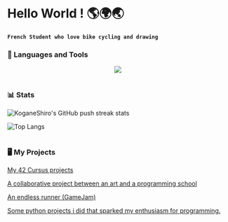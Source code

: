 # Hello World ! 🌎🌍🌏

**`French Student who love bike cycling and drawing`**

### 🧰 Languages and Tools

<p align="center">
  <a href="https://skillicons.dev">
    <!--
    <img src="https://skillicons.dev/icons?i=git,github,linux,bash,powershell,vim,figma,unity,godot,blender,py,c,cpp,cs,html,css,js,ts&perline=6" />
    -->
    <img src="https://skillicons.dev/icons?i=git,github,linux,bash,vim,figma,unity,py,c,html,css,js&perline=6" />
  </a>
</p>

#


### 📊 Stats

<!-- ![KoganeShiro's GitHub stats](https://github-readme-stats.vercel.app/api?username=KoganeShiro&show_icons=true&theme=radical) -->


![KoganeShiro's GitHub push streak stats](https://streak-stats.demolab.com?user=KoganeShiro&theme=shadow-blue&date_format=M%20j%5B%2C%20Y%5D&card_width=738)

![Top Langs](https://github-readme-stats.vercel.app/api/top-langs/?username=KoganeShiro&exclude_repo=github-readme-stats)

#

### 🖥️ My Projects

[My 42 Cursus projects](https://github.com/KoganeShiro/42_Cursus)

<!-- [My planner]() -->

[A collaborative project between an art and a programming school](https://github.com/KoganeShiro/DESY)

[An endless runner (GameJam)](https://github.com/KoganeShiro/Elemental-Sphere_gamejam)

<!--
[Game projects]()

[Web projects]()
-->

[Some python projects i did that sparked my enthusiasm for programming.](https://github.com/KoganeShiro/Small_Python_Project)

#
